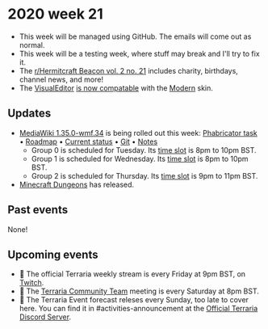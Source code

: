 # 2020 week 21

 - This week will be managed using GitHub. The emails will come out as normal.
 - This week will be a testing week, where stuff may break and I'll try to fix it.
 - The [r/Hermitcraft Beacon vol. 2 no. 21](https://www.reddit.com/r/HermitCraft/comments/gq5jye/the_rhermitcraft_beacon_20200525/) includes charity, birthdays, channel news, and more!
 - The [VisualEditor](https://www.mediawiki.org/wiki/VisualEditor) [is now compatable](https://phabricator.wikimedia.org/T177243) with the [Modern](https://www.mediawiki.org/wiki/Skin:Modern) skin.

## Updates
 - [MediaWiki 1.35.0-wmf.34](https://www.mediawiki.org/wiki/MediaWiki_1.35/wmf.34) is being rolled out this week: [Phabricator task](https://phabricator.wikimedia.org/T253022) • [Roadmap](https://www.mediawiki.org/wiki/MediaWiki_1.35/Roadmap#34) • [Current status](https://versions.toolforge.org/) • [Git](https://phabricator.wikimedia.org/source/mediawiki/history/wmf%252F1.35.0-wmf.34) • [Notes](https://phabricator.wikimedia.org/maniphest/?project=PHID-PROJ-rxxuhlo4hr46ltm5xq2y&statuses=open()&group=none&order=newest#R)
    - Group 0 is scheduled for Tuesday. Its [time slot](https://wikitech.wikimedia.org/wiki/Deployments#deploycal-item-20200526T1900  ) is 8pm to 10pm BST.
    - Group 1 is scheduled for Wednesday. Its [time slot](https://wikitech.wikimedia.org/wiki/Deployments#deploycal-item-20200527T1900) is 8pm to 10pm BST.
    - Group 2 is scheduled for Thursday. Its [time slot](https://wikitech.wikimedia.org/wiki/Deployments#deploycal-item-20200528T1900 ) is 9pm to 11pm BST.
 - [Minecraft Dungeons](https://www.minecraft.net/en-us/about-dungeons/) has released.


## Past events
None! 

## Upcoming events
 - 🔄 The official Terraria weekly stream is every Friday at 9pm BST, on [Twitch](https://www.twitch.tv/terrariaofficial).
 - 🔄 The [Terraria Community Team](https://discord.gg/chpcEC2) meeting is every Saturday at 8pm BST.
 - 🔄 The Terraria Event forecast releses every Sunday, too late to cover here. You can find it in #activities-announcement at the [Official Terraria Discord Server](http://discord.gg/terraria).
